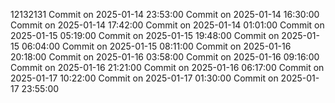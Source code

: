 12132131
Commit on 2025-01-14 23:53:00
Commit on 2025-01-14 16:30:00
Commit on 2025-01-14 17:42:00
Commit on 2025-01-14 01:01:00
Commit on 2025-01-15 05:19:00
Commit on 2025-01-15 19:48:00
Commit on 2025-01-15 06:04:00
Commit on 2025-01-15 08:11:00
Commit on 2025-01-16 20:18:00
Commit on 2025-01-16 03:58:00
Commit on 2025-01-16 09:16:00
Commit on 2025-01-16 21:21:00
Commit on 2025-01-16 06:17:00
Commit on 2025-01-17 10:22:00
Commit on 2025-01-17 01:30:00
Commit on 2025-01-17 23:55:00
